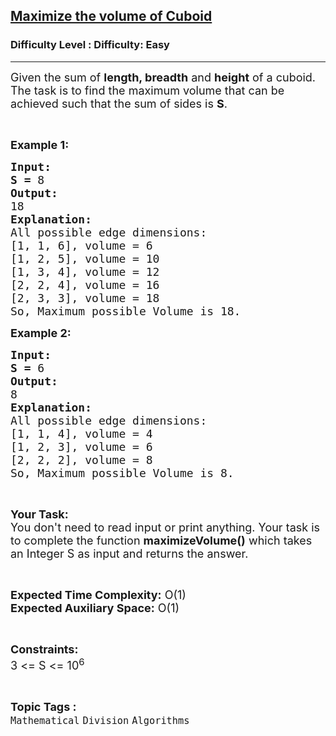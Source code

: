 <h2><a href="https://www.geeksforgeeks.org/problems/maximize-the-volume-of-cuboid5632/1?page=8&status=unsolved&sortBy=accuracy">Maximize the volume of Cuboid</a></h2><h3>Difficulty Level : Difficulty: Easy</h3><hr><div class="problems_problem_content__Xm_eO"><p><span style="font-size:18px">Given the sum of <strong>length, breadth</strong> and <strong>height</strong> of a cuboid. The task is to find the maximum volume that can be achieved such that the sum of sides is <strong>S</strong>.</span></p>

<p>&nbsp;</p>

<p><span style="font-size:18px"><strong>Example 1:</strong></span></p>

<pre><span style="font-size:18px"><strong>Input:</strong></span>
<span style="font-size:18px"><strong>S = </strong>8</span>
<span style="font-size:18px"><strong>Output:
</strong>18</span>
<span style="font-size:18px"><strong>Explanation:</strong>
All possible edge dimensions:
[1, 1, 6], volume = 6
[1, 2, 5], volume = 10
[1, 3, 4], volume = 12
[2, 2, 4], volume = 16
[2, 3, 3], volume = 18
So, Maximum possible Volume is 18.</span></pre>

<p><span style="font-size:18px"><strong>Example 2:</strong></span></p>

<pre><span style="font-size:18px"><strong>Input:</strong></span>
<span style="font-size:18px"><strong>S = </strong>6</span>
<span style="font-size:18px"><strong>Output:</strong>
8</span>
<span style="font-size:18px"><strong>Explanation:</strong>
All possible edge dimensions:
[1, 1, 4], volume = 4
[1, 2, 3], volume = 6
[2, 2, 2], volume = 8
So, Maximum possible Volume is 8.</span></pre>

<p>&nbsp;</p>

<p><span style="font-size:18px"><strong>Your Task:</strong><br>
You don't need to read input or print anything. Your task is to complete the function <strong>maximizeVolume()</strong> which takes an Integer S as input and returns the answer.</span></p>

<p>&nbsp;</p>

<p><span style="font-size:18px"><strong>Expected Time Complexity:</strong> O(1)<br>
<strong>Expected Auxiliary Space:</strong> O(1)</span></p>

<p>&nbsp;</p>

<p><span style="font-size:18px"><strong>Constraints:</strong></span><br>
<span style="font-size:18px">3 &lt;= S &lt;= 10<sup>6</sup></span></p>
</div><br><p><span style=font-size:18px><strong>Topic Tags : </strong><br><code>Mathematical</code>&nbsp;<code>Division</code>&nbsp;<code>Algorithms</code>&nbsp;